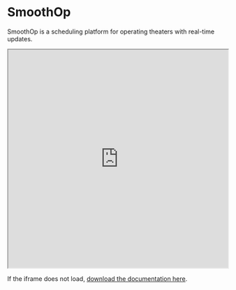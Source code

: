 # SmoothOp

SmoothOp is a scheduling platform for operating theaters with real-time updates.

<iframe src="https://docs.google.com/viewer?url=https://raw.githubusercontent.com/ColmCoffey/SmoothOpAWS/master/SmoothOp-Medical%20Device%20Design%20Portfolio%20-%20Colm%20Coffey.pdf&embedded=true" width="100%" height="500px"></iframe>

If the iframe does not load, [download the documentation here](https://raw.githubusercontent.com/ColmCoffey/SmoothOpAWS/master/SmoothOp-Medical%20Device%20Design%20Portfolio%20-%20Colm%20Coffey.pdf).
